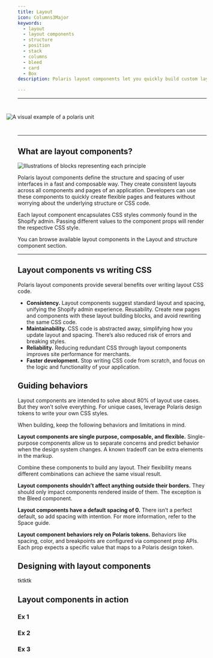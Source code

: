 ```yaml
---
title: Layout
icon: Columns3Major
keywords:
  - layout
  - layout components
  - structure
  - position
  - stack
  - columns
  - bleed
  - card
  - Box
description: Polaris layout components let you quickly build custom layouts without writing CSS code.

---
```


<!-- inline css styling for html video and images -->
<style>
.space-hero {
  margin: 40px -30px 40px -30px;
}
</style>

---

<div class="space-hero">
  <img src="/images/foundations/design/space/spacing-polaris-size-units.svg" alt="A visual example of a polaris unit">
</div>

---

## What are layout components?

![Illustrations of blocks representing each principle](/images/foundations/design/space/principles@2x.png)

Polaris layout components define the structure and spacing of user interfaces in a fast and composable way. They create consistent layouts across all components and pages of an application. Developers can use these components to quickly create flexible pages and features without worrying about the underlying structure or CSS code.

Each layout component encapsulates CSS styles commonly found in the Shopify admin. Passing different values to the component props will render the respective CSS style. 

You can browse available layout components in the Layout and structure component section.

---

## Layout components vs writing CSS 

Polaris layout components provide several benefits over writing layout CSS code.

- **Consistency.** Layout components suggest standard layout and spacing, unifying the Shopify admin experience.
Reusability. Create new pages and components with these layout building blocks, and avoid rewriting the same CSS code.
- **Maintainability.** CSS code is abstracted away, simplifying how you update layout and spacing. There’s also reduced risk of errors and breaking styles.
- **Reliability.** Reducing redundant CSS through layout components improves site performance for merchants.
- **Faster development.** Stop writing CSS code from scratch, and focus on the logic and functionality of your application.

## Guiding behaviors

Layout components are intended to solve about 80% of layout use cases. But they won’t solve everything. For unique cases, leverage Polaris design tokens to write your own CSS styles. 

When building, keep the following behaviors and limitations in mind.

**Layout components are single purpose, composable, and flexible.**
Single-purpose components allow us to separate concerns and predict behavior when the design system changes. A known tradeoff can be extra elements in the markup.

Combine these components to build any layout. Their flexibility means different combinations can achieve the same visual result.

**Layout components shouldn’t affect anything outside their borders.**
They should only impact components rendered inside of them. The exception is the Bleed component.

**Layout components have a default spacing of 0.**
There isn’t a perfect default, so add spacing with intention. For more information, refer to the Space guide.

**Layout component behaviors rely on Polaris tokens.**
Behaviors like spacing, color, and breakpoints are configured via component prop APIs. Each prop expects a specific value that maps to a Polaris design token.

## Designing with layout components
tktktk

## Layout components in action

### Ex 1

### Ex 2

### Ex 3
